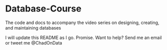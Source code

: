 # Database-Course
The code and docs to accompany the video series on designing, creating, and maintaining databases

I will update this README as I go. Promise. Want to help? Send me an email or tweet me @ChadOnData